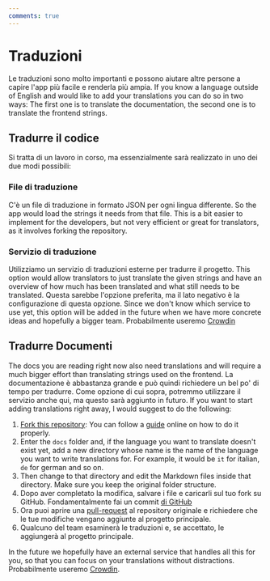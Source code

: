 ```yaml
---
comments: true
---
```


# Traduzioni
Le traduzioni sono molto importanti e possono aiutare altre persone a capire l'app più facile e renderla più ampia. If you know a language outside of English and would like to add your translations you can do so in two ways: The first one is to translate the documentation, the second one is to translate the frontend strings.


## Tradurre il codice
Si tratta di un lavoro in corso, ma essenzialmente sarà realizzato in uno dei due modi possibili:

### File di traduzione
C'è un file di traduzione in formato JSON per ogni lingua differente. So the app would load the strings it needs from that file. This is a bit easier to implement for the developers, but not very efficient or great for translators, as it involves forking the repository.

### Servizio di traduzione
Utilizziamo un servizio di traduzioni esterne per tradurre il progetto. This option would allow translators to just translate the given strings and have an overview of how much has been translated and what still needs to be translated. Questa sarebbe l'opzione preferita, ma il lato negativo è la configurazione di questa opzione. Since we don't know which service to use yet, this option will be added in the future when we have more concrete ideas and hopefully a bigger team. Probabilmente useremo [Crowdin](https://crowdin.com/)

## Tradurre Documenti
The docs you are reading right now also need translations and will require a much bigger effort than translating strings used on the frontend. La documentazione è abbastanza grande e può quindi richiedere un bel po' di tempo per tradurre. Come opzione di cui sopra, potremmo utilizzare il servizio anche qui, ma questo sarà aggiunto in futuro. If you want to start adding translations right away, I would suggest to do the following:

1. [Fork this repository](https://github.com/Raspirus/docs/fork): You can follow a [guide](https://docs.github.com/en/get-started/quickstart/fork-a-repo) online on how to do it properly.
2. Enter the `docs` folder and, if the language you want to translate doesn't exist yet, add a new directory whose name is the name of the language you want to write translations for. For example, it would be `it` for italian, `de` for german and so on.
3. Then change to that directory and edit the Markdown files inside that directory. Make sure you keep the original folder structure.
4. Dopo aver completato la modifica, salvare i file e caricarli sul tuo fork su GitHub. Fondamentalmente fai un commit [di GitHub](https://docs.github.com/en/desktop/contributing-and-collaborating-using-github-desktop/making-changes-in-a-branch/committing-and-reviewing-changes-to-your-project)
5. Ora puoi aprire una [pull-request](https://docs.github.com/en/pull-requests/collaborating-with-pull-requests/proposing-changes-to-your-work-with-pull-requests/creating-a-pull-request) al repository originale e richiedere che le tue modifiche vengano aggiunte al progetto principale.
6. Qualcuno del team esaminerà le traduzioni e, se accettato, le aggiungerà al progetto principale.

In the future we hopefully have an external service that handles all this for you, so that you can focus on your translations without distractions. Probabilmente useremo [Crowdin](https://crowdin.com/).